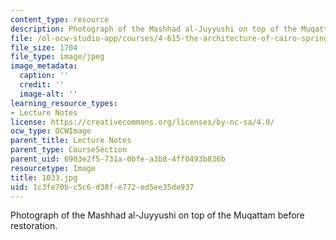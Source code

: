```yaml
---
content_type: resource
description: Photograph of the Mashhad al-Juyyushi on top of the Muqattam before restoration.
file: /ol-ocw-studio-app/courses/4-615-the-architecture-of-cairo-spring-2002/1c3fe70bc5c6d38fe772ed5ee35de937_1033.jpg
file_size: 1704
file_type: image/jpeg
image_metadata:
  caption: ''
  credit: ''
  image-alt: ''
learning_resource_types:
- Lecture Notes
license: https://creativecommons.org/licenses/by-nc-sa/4.0/
ocw_type: OCWImage
parent_title: Lecture Notes
parent_type: CourseSection
parent_uid: 6903e2f5-731a-0bfe-a3b8-4ff0493b836b
resourcetype: Image
title: 1033.jpg
uid: 1c3fe70b-c5c6-d38f-e772-ed5ee35de937
---
```

Photograph of the Mashhad al-Juyyushi on top of the Muqattam before restoration.